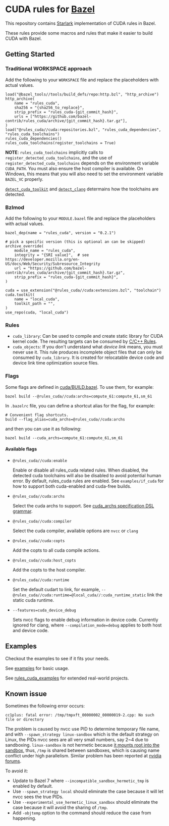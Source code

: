 # CUDA rules for [Bazel](https://bazel.build)

This repository contains [Starlark](https://github.com/bazelbuild/starlark) implementation of CUDA rules in Bazel.

These rules provide some macros and rules that make it easier to build CUDA with Bazel.

## Getting Started

### Traditional WORKSPACE approach

Add the following to your `WORKSPACE` file and replace the placeholders with actual values.

```starlark
load("@bazel_tools//tools/build_defs/repo:http.bzl", "http_archive")
http_archive(
    name = "rules_cuda",
    sha256 = "{sha256_to_replace}",
    strip_prefix = "rules_cuda-{git_commit_hash}",
    urls = ["https://github.com/bazel-contrib/rules_cuda/archive/{git_commit_hash}.tar.gz"],
)
load("@rules_cuda//cuda:repositories.bzl", "rules_cuda_dependencies", "rules_cuda_toolchains")
rules_cuda_dependencies()
rules_cuda_toolchains(register_toolchains = True)
```

**NOTE**: `rules_cuda_toolchains` implicitly calls to `register_detected_cuda_toolchains`, and the use of
`register_detected_cuda_toolchains` depends on the environment variable `CUDA_PATH`. You must also ensure the
host compiler is available. On Windows, this means that you will also need to set the environment variable
`BAZEL_VC` properly.

[`detect_cuda_toolkit`](https://github.com/bazel-contrib/rules_cuda/blob/5633f0c0f7/cuda/private/repositories.bzl#L28-L58)
and [`detect_clang`](https://github.com/bazel-contrib/rules_cuda/blob/5633f0c0f7/cuda/private/repositories.bzl#L143-L166)
determains how the toolchains are detected.

### Bzlmod

Add the following to your `MODULE.bazel` file and replace the placeholders with actual values.

```starlark
bazel_dep(name = "rules_cuda", version = "0.2.1")

# pick a specific version (this is optional an can be skipped)
archive_override(
    module_name = "rules_cuda",
    integrity = "{SRI value}",  # see https://developer.mozilla.org/en-US/docs/Web/Security/Subresource_Integrity
    url = "https://github.com/bazel-contrib/rules_cuda/archive/{git_commit_hash}.tar.gz",
    strip_prefix = "rules_cuda-{git_commit_hash}",
)

cuda = use_extension("@rules_cuda//cuda:extensions.bzl", "toolchain")
cuda.toolkit(
    name = "local_cuda",
    toolkit_path = "",
)
use_repo(cuda, "local_cuda")
```

### Rules

- `cuda_library`: Can be used to compile and create static library for CUDA kernel code. The resulting targets can be
  consumed by [C/C++ Rules](https://bazel.build/reference/be/c-cpp#rules).
- `cuda_objects`: If you don't understand what _device link_ means, you must never use it. This rule produces incomplete
  object files that can only be consumed by `cuda_library`. It is created for relocatable device code and device link
  time optimization source files.

### Flags

Some flags are defined in [cuda/BUILD.bazel](cuda/BUILD.bazel). To use them, for example:

```
bazel build --@rules_cuda//cuda:archs=compute_61:compute_61,sm_61
```

In `.bazelrc` file, you can define a shortcut alias for the flag, for example:

```
# Convenient flag shortcuts.
build --flag_alias=cuda_archs=@rules_cuda//cuda:archs
```

and then you can use it as following:

```
bazel build --cuda_archs=compute_61:compute_61,sm_61
```

#### Available flags

- `@rules_cuda//cuda:enable`

  Enable or disable all rules_cuda related rules. When disabled, the detected cuda toolchains will also be disabled to avoid potential human error.
  By default, rules_cuda rules are enabled. See `examples/if_cuda` for how to support both cuda-enabled and cuda-free builds.

- `@rules_cuda//cuda:archs`

  Select the cuda archs to support. See [cuda_archs specification DSL grammar](https://github.com/bazel-contrib/rules_cuda/blob/5633f0c0f7/cuda/private/rules/flags.bzl#L14-L44).

- `@rules_cuda//cuda:compiler`

  Select the cuda compiler, available options are `nvcc` or `clang`

- `@rules_cuda//cuda:copts`

  Add the copts to all cuda compile actions.

- `@rules_cuda//cuda:host_copts`

  Add the copts to the host compiler.

- `@rules_cuda//cuda:runtime`

  Set the default cudart to link, for example, `--@rules_cuda//cuda:runtime=@local_cuda//:cuda_runtime_static` link the static cuda runtime.

- `--features=cuda_device_debug`

  Sets nvcc flags to enable debug information in device code.
  Currently ignored for clang, where `--compilation_mode=debug` applies to both
  host and device code.

## Examples

Checkout the examples to see if it fits your needs.

See [examples](./examples) for basic usage.

See [rules_cuda_examples](https://github.com/cloudhan/rules_cuda_examples) for extended real-world projects.

## Known issue

Sometimes the following error occurs:

```
cc1plus: fatal error: /tmp/tmpxft_00000002_00000019-2.cpp: No such file or directory
```

The problem is caused by nvcc use PID to determine temporary file name, and with `--spawn_strategy linux-sandbox` which is the default strategy on Linux, the PIDs nvcc sees are all very small numbers, say 2~4 due to sandboxing. `linux-sandbox` is not hermetic because [it mounts root into the sandbox](https://docs.bazel.build/versions/main/command-line-reference.html#flag--experimental_use_hermetic_linux_sandbox), thus, `/tmp` is shared between sandboxes, which is causing name conflict under high parallelism. Similar problem has been reported at [nvidia forums](https://forums.developer.nvidia.com/t/avoid-generating-temp-files-in-tmp-while-nvcc-compiling/197657/10).

To avoid it:

- Update to Bazel 7 where `--incompatible_sandbox_hermetic_tmp` is enabled by default.
- Use `--spawn_strategy local` should eliminate the case because it will let nvcc sees the true PIDs.
- Use `--experimental_use_hermetic_linux_sandbox` should eliminate the case because it will avoid the sharing of `/tmp`.
- Add `-objtemp` option to the command should reduce the case from happening.
